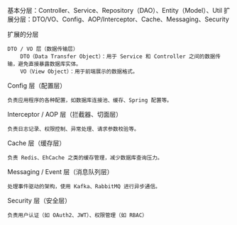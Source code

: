 





基本分层：Controller、Service、Repository（DAO）、Entity（Model）、Util
扩展分层：DTO/VO、Config、AOP/Interceptor、Cache、Messaging、Security


扩展的分层

    DTO / VO 层（数据传输层）
        DTO（Data Transfer Object）：用于 Service 和 Controller 之间的数据传输，避免直接暴露数据库实体。
        VO（View Object）：用于前端展示的数据格式。



Config 层（配置层）

    负责应用程序的各种配置，如数据库连接池、缓存、Spring 配置等。


Interceptor / AOP 层（拦截器、切面层）

    负责日志记录、权限控制、异常处理、请求参数校验等。


Cache 层（缓存层）

    负责 Redis、EhCache 之类的缓存管理，减少数据库查询压力。


Messaging / Event 层（消息队列层）

    处理事件驱动的架构，使用 Kafka、RabbitMQ 进行异步通信。


Security 层（安全层）

    负责用户认证（如 OAuth2、JWT）、权限管理（如 RBAC）